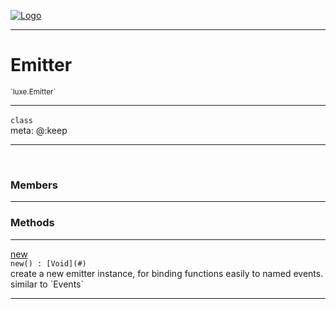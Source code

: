 
[![Logo](../../images/logo.png)](../../api/index.html)

---



<h1>Emitter</h1>
<small>`luxe.Emitter`</small>



---

`class`
<span class="meta">
<br/>meta: @:keep
</span>


---


&nbsp;
&nbsp;






<h3>Members</h3> <hr/>





<h3>Methods</h3> <hr/><span class="method apipage">
            <a name="new"><a class="lift" href="#new">new</a></a><div class="clear"></div>
            <code class="signature apipage">new() : [Void](#)</code><br/><span class="small_desc_flat">create a new emitter instance, for binding functions easily to named events. similar to `Events`</span>
        </span>
    






---

&nbsp;
&nbsp;
&nbsp;
&nbsp;
